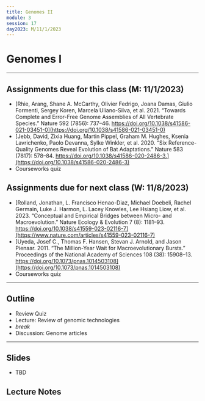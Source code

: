 ```yaml
---
title: Genomes II
module: 3
session: 17
day2023: M/11/1/2023
---
```


# Genomes I

----

## Assignments due for this class (M: 11/1/2023)
- [Rhie, Arang, Shane A. McCarthy, Olivier Fedrigo, Joana Damas, Giulio Formenti, Sergey Koren, Marcela Uliano-Silva, et al. 2021. “Towards Complete and Error-Free Genome Assemblies of All Vertebrate Species.” Nature 592 (7856): 737–46. https://doi.org/10.1038/s41586-021-03451-0](https://doi.org/10.1038/s41586-021-03451-0)
- [Jebb, David, Zixia Huang, Martin Pippel, Graham M. Hughes, Ksenia Lavrichenko, Paolo Devanna, Sylke Winkler, et al. 2020. “Six Reference-Quality Genomes Reveal Evolution of Bat Adaptations.” Nature 583 (7817): 578–84. https://doi.org/10.1038/s41586-020-2486-3.](https://doi.org/10.1038/s41586-020-2486-3)
- Courseworks quiz


## Assignments due for next class (W: 11/8/2023)
- [Rolland, Jonathan, L. Francisco Henao-Diaz, Michael Doebeli, Rachel Germain, Luke J. Harmon, L. Lacey Knowles, Lee Hsiang Liow, et al. 2023. “Conceptual and Empirical Bridges between Micro- and Macroevolution.” Nature Ecology & Evolution 7 (8): 1181–93. https://doi.org/10.1038/s41559-023-02116-7](https://www.nature.com/articles/s41559-023-02116-7)
- [Uyeda, Josef C., Thomas F. Hansen, Stevan J. Arnold, and Jason Pienaar. 2011. “The Million-Year Wait for Macroevolutionary Bursts.” Proceedings of the National Academy of Sciences 108 (38): 15908–13. https://doi.org/10.1073/pnas.1014503108](https://doi.org/10.1073/pnas.1014503108)
- Courseworks quiz


----

## Outline
- Review Quiz
- Lecture: Review of genomic technologies
- *break*
- Discussion: Genome articles


----

## Slides
- TBD


## Lecture Notes

